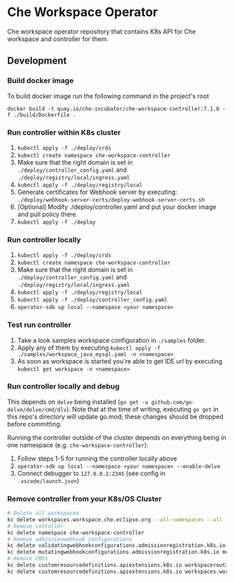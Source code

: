 # Che Workspace Operator

Che workspace operator repository that contains K8s API for Che workspace and controller for them.

## Development

### Build docker image

To build docker image run the following command in the project's root

```
docker build -t quay.io/che-incubator/che-workspace-controller:7.1.0 -f ./build/Dockerfile .
```

### Run controller within K8s cluster
1. `kubectl apply -f ./deploy/crds`
2. `kubectl create namespace che-workspace-controller`
3. Make sure that the right domain is set in `./deploy/controller_config.yaml` and `./deploy/registry/local/ingress.yaml`
4. `kubectl apply -f ./deploy/registry/local`
5. Generate certificates for Webhook server by executing: `./deploy/webhook-server-certs/deploy-webhook-server-certs.sh`
6. [Optional] Modify ./deploy/controller.yaml and put your docker image and pull policy there.
7. `kubectl apply -f ./deploy`

### Run controller locally
1. `kubectl apply -f ./deploy/crds`
2. `kubectl create namespace che-workspace-controller`
3. Make sure that the right domain is set in `./deploy/controller_config.yaml` and `./deploy/registry/local/ingress.yaml`
4. `kubectl apply -f ./deploy/registry/local`
5. `kubectl apply -f ./deploy/controller_config.yaml`
6. `operator-sdk up local --namespace <your namespace>`

### Test run controller

1. Take a look samples workspace configuration in `./samples` folder.
2. Apply any of them by executing `kubectl apply -f ./samples/workspace_java_mysql.yaml -n <namespace>`
3. As soon as workspace is started you're able to get IDE url by executing `kubectl get workspace -n <namespace>`

### Run controller locally and debug
This depends on `delve` being installed (`go get -u github.com/go-delve/delve/cmd/dlv`). Note that at the time of writing, executing `go get` in this repo's directory will update go.mod; these changes should be dropped before committing.

Running the controller outside of the cluster depends on everything being in one namespace (e.g. `che-workspace-controller`).

1. Follow steps 1-5 for running the controller locally above
2. `operator-sdk up local --namespace <your namespace> --enable-delve`
3. Connect debugger to `127.0.0.1:2345` (see config in `.vscode/launch.json`)

### Remove controller from your K8s/OS Cluster
```sh
# Delete all workspaces
kc delete workspaces.workspace.che.eclipse.org --all-namespaces --all
# Remove contoller
kc delete namespace che-workspace-controller
# Remove admissionwebhook configurations
kc delete validatingwebhookconfigurations.admissionregistration.k8s.io validate-workspace-admission-hooks
kc delete mutatingwebhookconfigurations.admissionregistration.k8s.io mutate-workspace-admission-hooks
# Remove CRDs
kc delete customresourcedefinitions.apiextensions.k8s.io workspaceroutings.workspace.che.eclipse.org
kc delete customresourcedefinitions.apiextensions.k8s.io workspaces.workspace.che.eclipse.org
```
